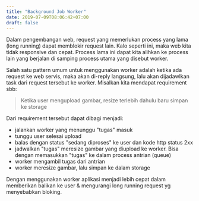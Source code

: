 ```yaml
---
title: "Background Job Worker"
date: 2019-07-09T08:06:42+07:00
draft: false
---
```


Dalam pengembangan web, request yang memerlukan process yang lama (long running) dapat memblokir request lain. Kalo seperti ini, maka web kita tidak responsive dan cepat. Process lama ini dapat kita alihkan ke process lain yang berjalan di samping process utama yang disebut worker.

Salah satu pattern umum untuk menggunakan worker adalah ketika ada request ke web servis, maka akan di-reply langsung, lalu akan dijadawlkan task dari request tersebut ke worker. Misalkan kita mendapat requirement sbb: 

> Ketika user mengupload gambar, resize terlebih dahulu baru simpan ke storage

Dari requirement tersebut dapat dibagi menjadi:

- jalankan worker yang menunggu "tugas" masuk
- tunggu user selesai upload
- balas dengan status "sedang diproses" ke user dan kode http status 2xx
- jadwalkan "tugas" meresize gambar yang diupload ke worker. Bisa dengan memasukkan "tugas" ke dalam process antrian (queue)
- worker mengambil tugas dari antrian
- worker meresize gambar, lalu simpan ke dalam storage

Dengan menggunakan worker aplikasi menjadi lebih cepat dalam memberikan balikan ke user & mengurangi long running request yg menyebabkan bloking.
